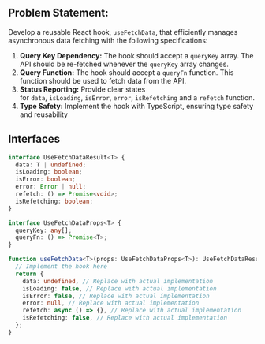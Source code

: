 ## **Problem Statement:**

Develop a reusable React hook, `useFetchData`, that efficiently manages asynchronous data fetching with the following specifications:

1. **Query Key Dependency:** The hook should accept a `queryKey` array. The API should be re-fetched whenever the `queryKey` array changes.
2. **Query Function:** The hook should accept a `queryFn` function. This function should be used to fetch data from the API.
3. **Status Reporting:** Provide clear states for `data`, `isLoading`, `isError`, `error`, `isRefetching` and a `refetch` function.
4. **Type Safety:** Implement the hook with TypeScript, ensuring type safety and reusability

## Interfaces

```typescript
interface UseFetchDataResult<T> {
  data: T | undefined;
  isLoading: boolean;
  isError: boolean;
  error: Error | null;
  refetch: () => Promise<void>;
  isRefetching: boolean;
}

interface UseFetchDataProps<T> {
  queryKey: any[];
  queryFn: () => Promise<T>;
}

function useFetchData<T>(props: UseFetchDataProps<T>): UseFetchDataResult<T> {
  // Implement the hook here
  return {
    data: undefined, // Replace with actual implementation
    isLoading: false, // Replace with actual implementation
    isError: false, // Replace with actual implementation
    error: null, // Replace with actual implementation
    refetch: async () => {}, // Replace with actual implementation
    isRefetching: false, // Replace with actual implementation
  };
}
```
